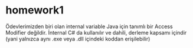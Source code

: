 # homework1
Ödevlerimizden biri olan internal variable Java için tanımlı bir Access Modifier değildir.
İnternal C# da kullanılır ve dahili, derleme kapsamı içindir (yani yalnızca aynı .exe veya .dll içindeki koddan erişilebilir)
